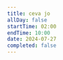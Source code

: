 ```yaml
---
title: ceva jo
allDay: false
startTime: 02:00
endTime: 10:00
date: 2024-07-27
completed: false
---
```

